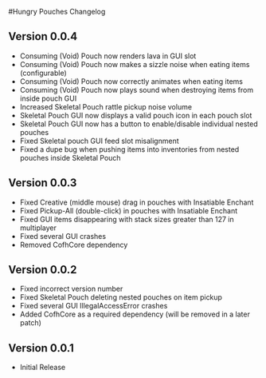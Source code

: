 #Hungry Pouches Changelog

## Version 0.0.4
- Consuming (Void) Pouch now renders lava in GUI slot
- Consuming (Void) Pouch now makes a sizzle noise when eating items (configurable)
- Consuming (Void) Pouch now correctly animates when eating items
- Consuming (Void) Pouch now plays sound when destroying items from inside pouch GUI
- Increased Skeletal Pouch rattle pickup noise volume
- Skeletal Pouch GUI now displays a valid pouch icon in each pouch slot
- Skeletal Pouch GUI now has a button to enable/disable individual nested pouches
- Fixed Skeletal pouch GUI feed slot misalignment
- Fixed a dupe bug when pushing items into inventories from nested pouches inside Skeletal Pouch


## Version 0.0.3
- Fixed Creative (middle mouse) drag in pouches with Insatiable Enchant
- Fixed Pickup-All (double-click) in pouches with Insatiable Enchant
- Fixed GUI items disappearing with stack sizes greater than 127 in multiplayer
- Fixed several GUI crashes
- Removed CofhCore dependency


## Version 0.0.2
- Fixed incorrect version number
- Fixed Skeletal Pouch deleting nested pouches on item pickup
- Fixed several GUI IllegalAccessError crashes
- Added CofhCore as a required dependency (will be removed in a later patch)


## Version 0.0.1
- Initial Release